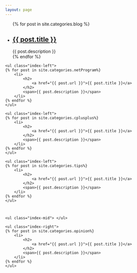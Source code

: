 ```yaml
---
layout: page
---
```

<div class="index-artical">
    <ul class="index-left">
    {% for post in site.categories.blog %}
        <li>
            <h2>
            	<a href="{{ post.url }}">{{ post.title }}</a>
            </h2>
            <span>{{ post.description }}</span>
        </li>
    {% endfor %}
    </ul>

    <ul class="index-left">
    {% for post in site.categories.netProgram%}
        <li>
            <h2>
            	<a href="{{ post.url }}">{{ post.title }}</a>
            </h2>
            <span>{{ post.description }}</span>
        </li>
    {% endfor %}
    </ul>

    <ul class="index-left">
    {% for post in site.categories.cplusplus%}
        <li>
            <h2>
            	<a href="{{ post.url }}">{{ post.title }}</a>
            </h2>
            <span>{{ post.description }}</span>
        </li>
    {% endfor %}
    </ul>

    <ul class="index-left">
    {% for post in site.categories.tips%}
        <li>
            <h2>
            	<a href="{{ post.url }}">{{ post.title }}</a>
            </h2>
            <span>{{ post.description }}</span>
        </li>
    {% endfor %}
    </ul>



    <ul class="index-mid"> </ul>

    <ul class="index-right">
    {% for post in site.categories.opinion%}
        <li>
            <h2>
            	<a href="{{ post.url }}">{{ post.title }}</a>
            </h2>
            <span>{{ post.description }}</span>
        </li>
    {% endfor %}
    </ul>
</div>

<script type="text/javascript">
$(function(){
    var height = $('.index-artical').height();
    $('.index-mid').height(height-90);
});
</script>
